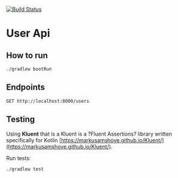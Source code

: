 [![Build Status](https://travis-ci.org/Hyunk3l/user-api.svg?branch=master)](https://travis-ci.org/Hyunk3l/user-api)

# User Api

## How to run
```
./gradlew bootRun
```

## Endpoints

```
GET http://localhost:8000/users
```

## Testing

Using **Kluent** that is a Kluent is a ?Fluent Assertions? library written specifically for Kotlin [https://markusamshove.github.io/Kluent/](https://markusamshove.github.io/Kluent/).

Run tests:
```
./gradlew test
```